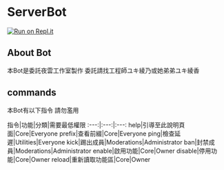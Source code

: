 # ServerBot

[![Run on Repl.it](https://repl.it/badge/github/YeYunStudio/ServerBot)](https://repl.it/github/YeYunStudio/ServerBot)

## About Bot

本Bot是委託夜雲工作室製作
委託請找工程師ユキ綾乃或她弟弟ユキ綾香

## commands

本Bot有以下指令
請勿濫用

指令|功能|分類|需要最低權限
:---:|:---:|:---:
help|引導至此說明頁面|Core|Everyone
prefix|查看前綴|Core|Everyone
ping|檢查延遲|Utilities|Everyone
kick|踢出成員|Moderations|Administrator
ban|封禁成員|Moderations|Administrator
enable|啟用功能|Core|Owner
disable|停用功能|Core|Owner
reload|重新讀取功能區|Core|Owner

